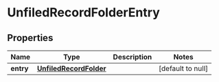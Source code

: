 # UnfiledRecordFolderEntry

## Properties
Name | Type | Description | Notes
------------ | ------------- | ------------- | -------------
**entry** | [**UnfiledRecordFolder**](UnfiledRecordFolder.md) |  | [default to null]


